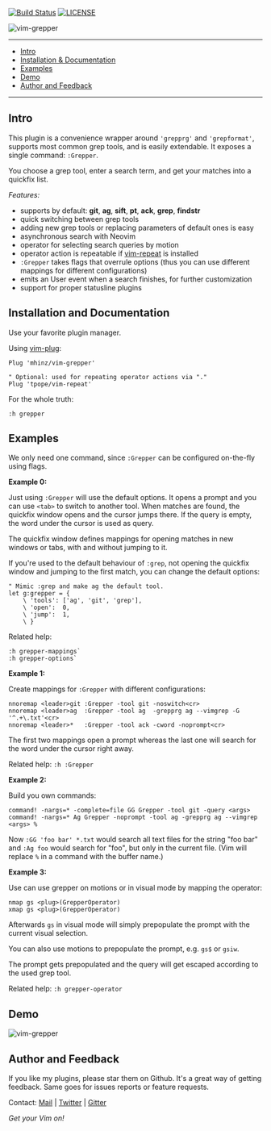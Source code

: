[![Build Status](https://travis-ci.org/mhinz/vim-grepper.svg?branch=master)](https://travis-ci.org/mhinz/vim-grepper)
[![LICENSE](https://img.shields.io/badge/license-MIT-lightgrey.svg)](https://raw.githubusercontent.com/mhinz/vim-grepper/master/LICENSE)

![vim-grepper](https://raw.githubusercontent.com/mhinz/vim-grepper/master/pictures/grepper-logo.png)

---

- [Intro](#intro)
- [Installation & Documentation](#installation-and-documentation)
- [Examples](#examples)
- [Demo](#demo)
- [Author and Feedback](#author-and-feedback)

---

## Intro

This plugin is a convenience wrapper around `'grepprg'` and `'grepformat'`,
supports most common grep tools, and is easily extendable. It exposes a single
command: `:Grepper`.

You choose a grep tool, enter a search term, and get your matches into a
quickfix list.

_Features:_

- supports by default: **git**, **ag**, **sift**, **pt**, **ack**, **grep**,
  **findstr**
- quick switching between grep tools
- adding new grep tools or replacing parameters of default ones is easy
- asynchronous search with Neovim
- operator for selecting search queries by motion
- operator action is repeatable if
  [vim-repeat](https://github.com/tpope/vim-repeat) is installed
- `:Grepper` takes flags that overrule options (thus you can use different
  mappings for different configurations)
- emits an User event when a search finishes, for further customization
- support for proper statusline plugins

## Installation and Documentation

Use your favorite plugin manager.

Using [vim-plug](https://github.com/junegunn/vim-plug):

    Plug 'mhinz/vim-grepper'

    " Optional: used for repeating operator actions via "."
    Plug 'tpope/vim-repeat'

For the whole truth:

    :h grepper

## Examples

We only need one command, since `:Grepper` can be configured on-the-fly using
flags.

__Example 0:__

Just using `:Grepper` will use the default options. It opens a prompt and you
can use `<tab>` to switch to another tool. When matches are found, the quickfix
window opens and the cursor jumps there. If the query is empty, the word under
the cursor is used as query.

The quickfix window defines mappings for opening matches in new windows or tabs,
with and without jumping to it.

If you're used to the default behaviour of `:grep`, not opening the quickfix
window and jumping to the first match, you can change the default options:

```viml
" Mimic :grep and make ag the default tool.
let g:grepper = {
    \ 'tools': ['ag', 'git', 'grep'],
    \ 'open':  0,
    \ 'jump':  1,
    \ }
```

Related help:

```
:h grepper-mappings`
:h grepper-options`
```

__Example 1:__

Create mappings for `:Grepper` with different configurations:

```viml
nnoremap <leader>git :Grepper -tool git -noswitch<cr>
nnoremap <leader>ag  :Grepper -tool ag  -grepprg ag --vimgrep -G '^.+\.txt'<cr>
nnoremap <leader>*   :Grepper -tool ack -cword -noprompt<cr>
```

The first two mappings open a prompt whereas the last one will search for the
word under the cursor right away.

Related help: `:h :Grepper`

__Example 2:__

Build you own commands:

```viml
command! -nargs=* -complete=file GG Grepper -tool git -query <args>
command! -nargs=* Ag Grepper -noprompt -tool ag -grepprg ag --vimgrep <args> %
```

Now `:GG 'foo bar' *.txt` would search all text files for the string "foo bar"
and `:Ag foo` would search for "foo", but only in the current file. (Vim will
replace `%` in a command with the buffer name.)

__Example 3:__

Use can use grepper on motions or in visual mode by mapping the operator:

```viml
nmap gs <plug>(GrepperOperator)
xmap gs <plug>(GrepperOperator)
```

Afterwards `gs` in visual mode will simply prepopulate the prompt with the
current visual selection.

You can also use motions to prepopulate the prompt, e.g. `gs$` or `gsiw`.

The prompt gets prepopulated and the query will get escaped according to the
used grep tool.

Related help: `:h grepper-operator`

## Demo

![vim-grepper](https://github.com/mhinz/vim-grepper/blob/master/pictures/grepper-demo.gif)

## Author and Feedback

If you like my plugins, please star them on Github. It's a great way of getting
feedback. Same goes for issues reports or feature requests.

Contact:
[Mail](mailto:mh.codebro@gmail.com) |
[Twitter](https://twitter.com/_mhinz_) |
[Gitter](https://gitter.im/mhinz/mhinz)

_Get your Vim on!_
